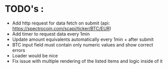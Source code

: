 # TODO's :
  - Add http request for data fetch on submit (api: https://spectrocoin.com/scapi/ticker/BTC/EUR)
  - Add timer to request data every 1min
  - Update amount equivalents automatically every 1min + after submit
  - BTC input field must contain only numeric values and show correct errors
  - Loader would be nice
  - Fix issue with multiple rendering of the listed items and logic inside of it